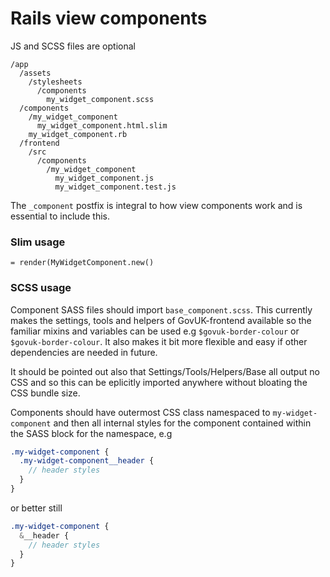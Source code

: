 # Rails view components
JS and SCSS files are optional
```
/app
  /assets
    /stylesheets
      /components
        my_widget_component.scss
  /components
    /my_widget_component
      my_widget_component.html.slim
    my_widget_component.rb
  /frontend
    /src
      /components
        /my_widget_component
          my_widget_component.js
          my_widget_component.test.js
```

The `_component` postfix is integral to how view components work and is essential to include this.

### Slim usage
`= render(MyWidgetComponent.new()`

### SCSS usage
Component SASS files should import `base_component.scss`. This currently makes the settings, tools and helpers of GovUK-frontend available so the familiar mixins and variables can be used e.g `$govuk-border-colour` or `$govuk-border-colour`. It also makes it bit more flexible and easy if other dependencies are needed in future.

It should be pointed out also that Settings/Tools/Helpers/Base all output no CSS and so this can be eplicitly imported anywhere without bloating the CSS bundle size.

Components should have outermost CSS class namespaced to `my-widget-component` and then all internal styles for the component contained within the SASS block for the namespace, e.g

```scss
.my-widget-component {
  .my-widget-component__header {
    // header styles
  }
}
```

or better still

```scss
.my-widget-component {
  &__header {
    // header styles
  }
}
```
